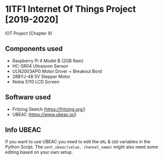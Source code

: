 # 1ITF1 Internet Of Things Project [2019-2020]
IOT Project (Chapter 9)

## Components used
- Raspberry Pi 4 Model B (2GB Ram)
- HC-SR04 Ultrasoon Sensor
- ULN2003APG Motor Driver + Breakout Bord
- 28BYJ-48 5V Stepper Motor
- Nokia 5110 LCD Screen

## Software used
- Fritzing Sketch (https://fritzing.org/)
- UBEAC (https://www.ubeac.io/)

## Info UBEAC
If you want to use UBEAC you need to edit the `URL` & `UID` variables in the Python Script.
The `sent_ubeac(value, channel_name)` might also need some editing based on your own setup.
